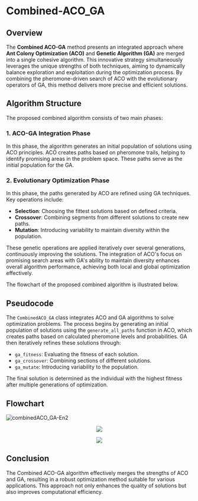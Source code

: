 # Combined-ACO_GA

## Overview
The **Combined ACO-GA** method presents an integrated approach where **Ant Colony Optimization (ACO)** and **Genetic Algorithm (GA)** are merged into a single cohesive algorithm. This innovative strategy simultaneously leverages the unique strengths of both techniques, aiming to dynamically balance exploration and exploitation during the optimization process. By combining the pheromone-driven search of ACO with the evolutionary operators of GA, this method delivers more precise and efficient solutions.

## Algorithm Structure
The proposed combined algorithm consists of two main phases:

### 1. ACO-GA Integration Phase
In this phase, the algorithm generates an initial population of solutions using ACO principles. ACO creates paths based on pheromone trails, helping to identify promising areas in the problem space. These paths serve as the initial population for the GA.

### 2. Evolutionary Optimization Phase
In this phase, the paths generated by ACO are refined using GA techniques. Key operations include:
- **Selection**: Choosing the fittest solutions based on defined criteria.
- **Crossover**: Combining segments from different solutions to create new paths.
- **Mutation**: Introducing variability to maintain diversity within the population.

These genetic operations are applied iteratively over several generations, continuously improving the solutions. The integration of ACO's focus on promising search areas with GA's ability to maintain diversity enhances overall algorithm performance, achieving both local and global optimization effectively.

The flowchart of the proposed combined algorithm is illustrated below.

## Pseudocode
The `CombinedACO_GA` class integrates ACO and GA algorithms to solve optimization problems. The process begins by generating an initial population of solutions using the `generate_all_paths` function in ACO, which creates paths based on calculated pheromone levels and probabilities. GA then iteratively refines these solutions through:
- `ga_fitness`: Evaluating the fitness of each solution.
- `ga_crossover`: Combining sections of different solutions.
- `ga_mutate`: Introducing variability to the population.

The final solution is determined as the individual with the highest fitness after multiple generations of optimization.

## Flowchart
![combinedACO_GA-En2](https://github.com/user-attachments/assets/c454a02d-a4a7-470a-a08f-80071582c9b0)

<div style="text-align:center"><img src="https://github.com/user-attachments/assets/c454a02d-a4a7-470a-a08f-80071582c9b0"/></div>

<p align="center">
  <img src="https://github.com/user-attachments/assets/c454a02d-a4a7-470a-a08f-80071582c9b0"/>
</p>

## Conclusion
The Combined ACO-GA algorithm effectively merges the strengths of ACO and GA, resulting in a robust optimization method suitable for various applications. This approach not only enhances the quality of solutions but also improves computational efficiency.
